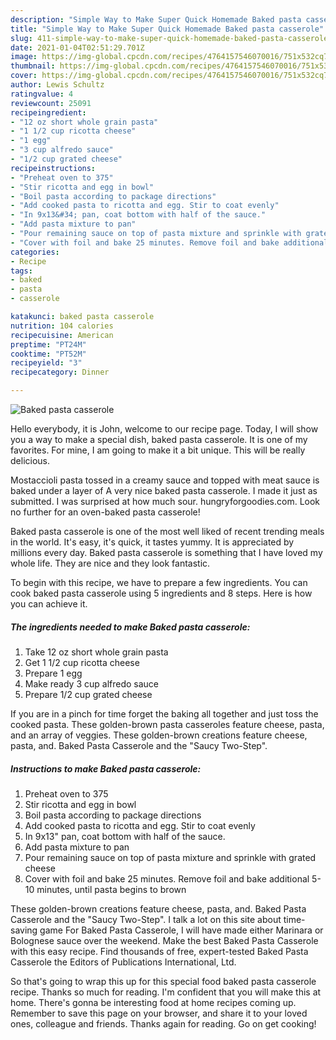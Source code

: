 ```yaml
---
description: "Simple Way to Make Super Quick Homemade Baked pasta casserole"
title: "Simple Way to Make Super Quick Homemade Baked pasta casserole"
slug: 411-simple-way-to-make-super-quick-homemade-baked-pasta-casserole
date: 2021-01-04T02:51:29.701Z
image: https://img-global.cpcdn.com/recipes/4764157546070016/751x532cq70/baked-pasta-casserole-recipe-main-photo.jpg
thumbnail: https://img-global.cpcdn.com/recipes/4764157546070016/751x532cq70/baked-pasta-casserole-recipe-main-photo.jpg
cover: https://img-global.cpcdn.com/recipes/4764157546070016/751x532cq70/baked-pasta-casserole-recipe-main-photo.jpg
author: Lewis Schultz
ratingvalue: 4
reviewcount: 25091
recipeingredient:
- "12 oz short whole grain pasta"
- "1 1/2 cup ricotta cheese"
- "1 egg"
- "3 cup alfredo sauce"
- "1/2 cup grated cheese"
recipeinstructions:
- "Preheat oven to 375"
- "Stir ricotta and egg in bowl"
- "Boil pasta according to package directions"
- "Add cooked pasta to ricotta and egg. Stir to coat evenly"
- "In 9x13&#34; pan, coat bottom with half of the sauce."
- "Add pasta mixture to pan"
- "Pour remaining sauce on top of pasta mixture and sprinkle with grated cheese"
- "Cover with foil and bake 25 minutes. Remove foil and bake additional 5-10 minutes, until pasta begins to brown"
categories:
- Recipe
tags:
- baked
- pasta
- casserole

katakunci: baked pasta casserole 
nutrition: 104 calories
recipecuisine: American
preptime: "PT24M"
cooktime: "PT52M"
recipeyield: "3"
recipecategory: Dinner

---
```



![Baked pasta casserole](https://img-global.cpcdn.com/recipes/4764157546070016/751x532cq70/baked-pasta-casserole-recipe-main-photo.jpg)

Hello everybody, it is John, welcome to our recipe page. Today, I will show you a way to make a special dish, baked pasta casserole. It is one of my favorites. For mine, I am going to make it a bit unique. This will be really delicious.

Mostaccioli pasta tossed in a creamy sauce and topped with meat sauce is baked under a layer of A very nice baked pasta casserole. I made it just as submitted. I was surprised at how much sour. hungryforgoodies.com. Look no further for an oven-baked pasta casserole!

Baked pasta casserole is one of the most well liked of recent trending meals in the world. It's easy, it's quick, it tastes yummy. It is appreciated by millions every day. Baked pasta casserole is something that I have loved my whole life. They are nice and they look fantastic.


To begin with this recipe, we have to prepare a few ingredients. You can cook baked pasta casserole using 5 ingredients and 8 steps. Here is how you can achieve it.

<!--inarticleads1-->

##### The ingredients needed to make Baked pasta casserole:

1. Take 12 oz short whole grain pasta
1. Get 1 1/2 cup ricotta cheese
1. Prepare 1 egg
1. Make ready 3 cup alfredo sauce
1. Prepare 1/2 cup grated cheese


If you are in a pinch for time forget the baking all together and just toss the cooked pasta. These golden-brown pasta casseroles feature cheese, pasta, and an array of veggies. These golden-brown creations feature cheese, pasta, and. Baked Pasta Casserole and the &#34;Saucy Two-Step&#34;. 

<!--inarticleads2-->

##### Instructions to make Baked pasta casserole:

1. Preheat oven to 375
1. Stir ricotta and egg in bowl
1. Boil pasta according to package directions
1. Add cooked pasta to ricotta and egg. Stir to coat evenly
1. In 9x13&#34; pan, coat bottom with half of the sauce.
1. Add pasta mixture to pan
1. Pour remaining sauce on top of pasta mixture and sprinkle with grated cheese
1. Cover with foil and bake 25 minutes. Remove foil and bake additional 5-10 minutes, until pasta begins to brown


These golden-brown creations feature cheese, pasta, and. Baked Pasta Casserole and the &#34;Saucy Two-Step&#34;. I talk a lot on this site about time-saving game For Baked Pasta Casserole, I will have made either Marinara or Bolognese sauce over the weekend. Make the best Baked Pasta Casserole with this easy recipe. Find thousands of free, expert-tested Baked Pasta Casserole the Editors of Publications International, Ltd. 

So that's going to wrap this up for this special food baked pasta casserole recipe. Thanks so much for reading. I'm confident that you will make this at home. There's gonna be interesting food at home recipes coming up. Remember to save this page on your browser, and share it to your loved ones, colleague and friends. Thanks again for reading. Go on get cooking!
